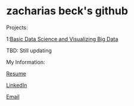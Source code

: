 # zacharias beck's github
Projects:

1:[Basic Data Science and Visualizing Big Data](https://github.com/Zach-beck/Zacharias-Beck/blob/main/Project5_6cis3100.ipynb)


TBD: Still updating


My Information:

[Resume](https://github.com/Zach-beck/Zacharias-Beck/blob/main/Zacharias_Beck_Resume.pdf)

[LinkedIn](https://www.linkedin.com/in/zacharias-beck)

[Email](zaach.beck@gmail.com)
